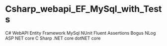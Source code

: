 # Csharp_webapi_EF_MySql_with_Tests
C# WebAPI Entity Framework MySql NUnit Fluent Assertions Bogus NLog ASP NET core C Sharp .NET core dotNET core
